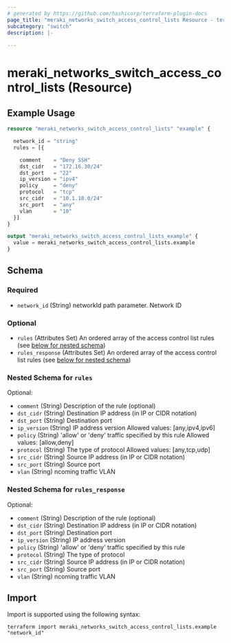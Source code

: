 ```yaml
---
# generated by https://github.com/hashicorp/terraform-plugin-docs
page_title: "meraki_networks_switch_access_control_lists Resource - terraform-provider-meraki"
subcategory: "switch"
description: |-
  
---
```


# meraki_networks_switch_access_control_lists (Resource)



## Example Usage

```terraform
resource "meraki_networks_switch_access_control_lists" "example" {

  network_id = "string"
  rules = [{

    comment    = "Deny SSH"
    dst_cidr   = "172.16.30/24"
    dst_port   = "22"
    ip_version = "ipv4"
    policy     = "deny"
    protocol   = "tcp"
    src_cidr   = "10.1.10.0/24"
    src_port   = "any"
    vlan       = "10"
  }]
}

output "meraki_networks_switch_access_control_lists_example" {
  value = meraki_networks_switch_access_control_lists.example
}
```

<!-- schema generated by tfplugindocs -->
## Schema

### Required

- `network_id` (String) networkId path parameter. Network ID

### Optional

- `rules` (Attributes Set) An ordered array of the access control list rules (see [below for nested schema](#nestedatt--rules))
- `rules_response` (Attributes Set) An ordered array of the access control list rules (see [below for nested schema](#nestedatt--rules_response))

<a id="nestedatt--rules"></a>
### Nested Schema for `rules`

Optional:

- `comment` (String) Description of the rule (optional)
- `dst_cidr` (String) Destination IP address (in IP or CIDR notation)
- `dst_port` (String) Destination port
- `ip_version` (String) IP address version
                                        Allowed values: [any,ipv4,ipv6]
- `policy` (String) 'allow' or 'deny' traffic specified by this rule
                                        Allowed values: [allow,deny]
- `protocol` (String) The type of protocol
                                        Allowed values: [any,tcp,udp]
- `src_cidr` (String) Source IP address (in IP or CIDR notation)
- `src_port` (String) Source port
- `vlan` (String) ncoming traffic VLAN


<a id="nestedatt--rules_response"></a>
### Nested Schema for `rules_response`

Optional:

- `comment` (String) Description of the rule (optional)
- `dst_cidr` (String) Destination IP address (in IP or CIDR notation)
- `dst_port` (String) Destination port
- `ip_version` (String) IP address version
- `policy` (String) 'allow' or 'deny' traffic specified by this rule
- `protocol` (String) The type of protocol
- `src_cidr` (String) Source IP address (in IP or CIDR notation)
- `src_port` (String) Source port
- `vlan` (String) ncoming traffic VLAN

## Import

Import is supported using the following syntax:

```shell
terraform import meraki_networks_switch_access_control_lists.example "network_id"
```
